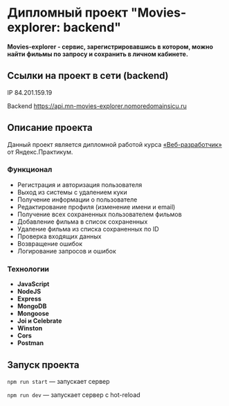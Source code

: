 # Дипломный проект "Movies-explorer: backend"

**Movies-explorer - сервис, зарегистрировавшись в котором, можно найти фильмы по запросу и сохранить в личном кабинете.**

## Ссылки на проект в сети (backend)

IP 84.201.159.19

Backend <https://api.mn-movies-explorer.nomoredomainsicu.ru>

## Описание проекта

Данный проект является дипломной работой курса [«Веб-разработчик»](https://practicum.yandex.ru/web/) от Яндекс.Практикум.

### Функционал

* Регистрация и авторизация пользователя
* Выход из системы с удалением куки
* Получение информации о пользователе
* Редактирование профиля (изменение имени и email)
* Получение всех сохраненных пользователем фильмов
* Добавление фильма в список сохраненных
* Удаление фильма из списка сохраненных по ID
* Проверка входящих данных
* Возвращение ошибок
* Логирование запросов и ошибок

### Технологии

* **JavaScript**
* **NodeJS**
* **Express**
* **MongoDB**
* **Mongoose**
* **Joi и Celebrate**
* **Winston**
* **Cors**
* **Postman**

## Запуск проекта

`npm run start` — запускает сервер

`npm run dev` — запускает сервер с hot-reload
